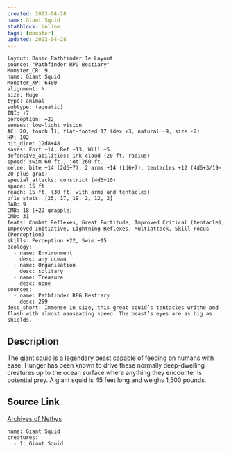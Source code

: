 ```yaml
---
created: 2023-04-28
name: Giant Squid
statblock: inline
tags: [monster]
updated: 2023-04-28
---
```

```statblock
layout: Basic Pathfinder 1e Layout
source: "Pathfinder RPG Bestiary"
Monster_CR: 9
name: Giant Squid
Monster_XP: 6400
alignment: N
size: Huge
type: animal
subtype: (aquatic)
INI: +7
perception: +22
senses: low-light vision
AC: 20, touch 11, flat-footed 17 (dex +3, natural +9, size -2)
HP: 102
hit_dice: 12d8+48
saves: Fort +14, Ref +13, Will +5
defensive_abilities: ink cloud (20-ft. radius)
speed: swim 60 ft., jet 260 ft.
melee: bite +14 (2d6+7), 2 arms +14 (1d6+7), tentacles +12 (4d6+3/19-20 plus grab)
special_attacks: constrict (4d6+10)
space: 15 ft.
reach: 15 ft. (30 ft. with arms and tentacles)
pf1e_stats: [25, 17, 19, 2, 12, 2]
BAB: 9
CMB: 18 (+22 grapple)
CMD: 31
feats: Combat Reflexes, Great Fortitude, Improved Critical (tentacle), Improved Initiative, Lightning Reflexes, Multiattack, Skill Focus (Perception)
skills: Perception +22, Swim +15
ecology:
  - name: Environment
    desc: any ocean
  - name: Organisation
    desc: solitary
  - name: Treasure
    desc: none
sources:
  - name: Pathfinder RPG Bestiary
    desc: 259
desc_short: Immense in size, this great squid’s tentacles writhe and flash with almost nauseating speed. The beast’s eyes are as big as shields.
```
## Description
The giant squid is a legendary beast capable of feeding on humans with ease. Hunger has been known to drive these normally deep-dwelling creatures up to the ocean surface where anything they encounter is potential prey. A giant squid is 45 feet long and weighs 1,500 pounds.
## Source Link
[Archives of Nethys](https://aonprd.com/MonsterDisplay.aspx?ItemName=Giant%20Squid)
```encounter-table
name: Giant Squid
creatures:
  - 1: Giant Squid
```
